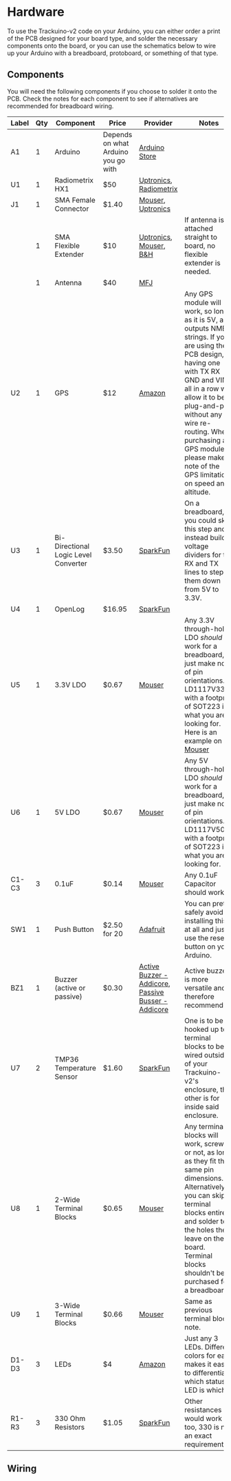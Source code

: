 # Hardware

To use the Trackuino-v2 code on your Arduino, you can either order a print of the PCB designed for your board type, and solder the necessary components onto the board, or you can use the schematics below to wire up your Arduino with a breadboard, protoboard, or something of that type.

## Components

You will need the following components if you choose to solder it onto the PCB. Check the notes for each component to see if alternatives are recommended for breadboard wiring.

| Label | Qty | Component | Price | Provider | Notes |
|---|---|---|---|---|---|
| A1 | 1 | Arduino | Depends on what Arduino you go with | [Arduino Store](https://store.arduino.cc/) |  |
| U1 | 1 | Radiometrix HX1 | $50 | [Uptronics](https://store.uputronics.com/index.php?route=product/product&product_id=63), [Radiometrix](https://radiometrix.mybigcommerce.com/hx1-vhf-narrow-band-fm-300mw-transmitter-standard-frequencies-144-390-144-800-and-169-4125mhz/) |  |
| J1 | 1 | SMA Female Connector | $1.40 | [Mouser](https://www.mouser.com/ProductDetail/LPRS/SMA-CONNECTOR?qs=j%252B1pi9TdxUYkOiITvzJM8A%3D%3D), [Uptronics](https://store.uputronics.com/index.php?route=product/product&path=63&product_id=79) |  |
|  | 1 | SMA Flexible Extender | $10 | [Uptronics](https://store.uputronics.com/index.php?route=product/product&path=63&product_id=58), [Mouser](https://www.mouser.com/ProductDetail/Amphenol-RF/135109-02-06.00?qs=3WadRV20yGyRMmeZhUPdRQ%3D%3D), [B&H](https://www.bhphotovideo.com/c/product/961489-REG/startech_rpsma10mf_10_rp_sma_to_rp_sma.html) | If antenna is attached straight to board, no flexible extender is needed. |
|  | 1 | Antenna | $40 | [MFJ](https://mfjenterprises.com/products/mfj-1717s) |  |
| U2 | 1 | GPS | $12 | [Amazon](https://www.amazon.com/Microcontroller-Compatible-Sensitivity-Navigation-Positioning/dp/B07P8YMVNT) | Any GPS module will work, so long as it is 5V, and outputs NMEA strings. If you are using the PCB design, having one with TX RX GND and VIN all in a row will allow it to be plug-and-play without any wire re-routing. When purchasing a GPS module, please make note of the GPS limitations on speed and altitude. |
| U3 | 1 | Bi-Directional Logic Level Converter | $3.50 | [SparkFun](https://www.sparkfun.com/products/12009) | On a breadboard, you could skip this step and instead build voltage dividers for the RX and TX lines to step them down from 5V to 3.3V. |
| U4 | 1 | OpenLog | $16.95 | [SparkFun](https://www.sparkfun.com/products/13712) |  |
| U5 | 1 | 3.3V LDO | $0.67 | [Mouser](https://www.mouser.com/ProductDetail/STMicroelectronics/LD1117S33TR?qs=edoyzKMbmhntQZx4BFmoqw%3D%3D) | Any 3.3V through-hole LDO *should* work for a breadboard, just make note of pin orientations. A LD1117V33 with a footprint of SOT223 is what you are looking for. Here is an example on [Mouser](https://www.mouser.com/ProductDetail/STMicroelectronics/LD1117V50?qs=arR7071Fstdq5MS%2FejBvyQ%3D%3D) |
| U6 | 1 | 5V LDO | $0.67 | [Mouser](https://www.mouser.com/ProductDetail/STMicroelectronics/LD1117S50TR?qs=eQN2Ig5lfEwsh0kTXN%2FkTg%3D%3D) | Any 5V through-hole LDO *should* work for a breadboard, just make note of pin orientations. A LD1117V50 with a footprint of SOT223 is what you are looking for. |
| C1-C3 | 3 | 0.1uF | $0.14 | [Mouser](https://www.mouser.com/ProductDetail/KEMET/C0603C104K3RAC7013?qs=nAEW9fCjKd89XJLxiep6YQ%3D%3D) | Any 0.1uF Capacitor should work.  |
| SW1 | 1 | Push Button | $2.50 for 20 | [Adafruit](https://www.adafruit.com/product/367) | You can pretty safely avoid installing this at all and just use the reset button on your Arduino. |
| BZ1 | 1 | Buzzer (active or passive) | $0.30 | [Active Buzzer - Addicore](https://www.addicore.com/Active-Buzzer-5V-p/ad146.htm), [Passive Busser - Addicore](https://www.addicore.com/Passive-Buzzer-p/ad319.htm) | Active buzzer is more versatile and therefore recommended.  |
| U7 | 2 | TMP36 Temperature Sensor | $1.60 | [SparkFun](https://www.sparkfun.com/products/10988) | One is to be hooked up to terminal blocks to be wired outside of your Trackuino-v2's enclosure, the other is for inside said enclosure. |
| U8 | 1 | 2-Wide Terminal Blocks | $0.65 | [Mouser](https://www.mouser.com/ProductDetail/CUI-Devices/TB002-500-02BE?qs=vLWxofP3U2x9716kcgva%2Fw%3D%3D) | Any terminal blocks will work, screwed or not, as long as they fit the same pin dimensions. Alternatively you can skip terminal blocks entirely and solder to the holes they leave on the board. Terminal blocks shouldn't be purchased for a breadboard. |
| U9 | 1 | 3-Wide Terminal Blocks | $0.66 | [Mouser](https://www.mouser.com/ProductDetail/CUI-Devices/TBL004V-508-02BE-2GY?qs=UXgszm6BlbFJXFFgC%2FsssQ%3D%3D) | Same as previous terminal block note. |
| D1-D3 | 3 | LEDs | $4 | [Amazon](https://www.amazon.com/JABINCO-Circuit-Assorted-Science-Experiment/dp/B0827KYRFH/ref=sr_1_8?crid=QILAHDHBQAH3&keywords=through-hole+leds&qid=1660157838&sprefix=through-ho%2Caps%2C866&sr=8-8) | Just any 3 LEDs. Different colors for each makes it easier to differentiate which status LED is which. |
| R1-R3 | 3 | 330 Ohm Resistors | $1.05 | [SparkFun](https://www.sparkfun.com/products/14490) | Other resistances would work too, 330 is not an exact requirement. |


## Wiring

